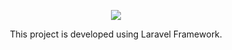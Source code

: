 <p align="center"><img src="https://laravel.com/assets/img/components/logo-laravel.svg"></p>
<p align="center">This project is developed using Laravel Framework.</p>
